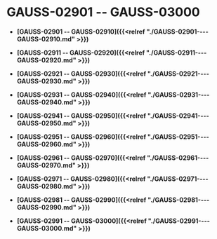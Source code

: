 # GAUSS-02901 -- GAUSS-03000

-   **[GAUSS-02901 -- GAUSS-02910]({{<relref "./GAUSS-02901----GAUSS-02910.md" >}})**  

-   **[GAUSS-02911 -- GAUSS-02920]({{<relref "./GAUSS-02911----GAUSS-02920.md" >}})**  

-   **[GAUSS-02921 -- GAUSS-02930]({{<relref "./GAUSS-02921----GAUSS-02930.md" >}})**  

-   **[GAUSS-02931 -- GAUSS-02940]({{<relref "./GAUSS-02931----GAUSS-02940.md" >}})**  

-   **[GAUSS-02941 -- GAUSS-02950]({{<relref "./GAUSS-02941----GAUSS-02950.md" >}})**  

-   **[GAUSS-02951 -- GAUSS-02960]({{<relref "./GAUSS-02951----GAUSS-02960.md" >}})**  

-   **[GAUSS-02961 -- GAUSS-02970]({{<relref "./GAUSS-02961----GAUSS-02970.md" >}})**  

-   **[GAUSS-02971 -- GAUSS-02980]({{<relref "./GAUSS-02971----GAUSS-02980.md" >}})**  

-   **[GAUSS-02981 -- GAUSS-02990]({{<relref "./GAUSS-02981----GAUSS-02990.md" >}})**  

-   **[GAUSS-02991 -- GAUSS-03000]({{<relref "./GAUSS-02991----GAUSS-03000.md" >}})**  


